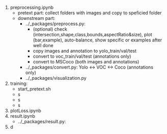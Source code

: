 1. preprocessing.ipynb
    + pretext part: collect folders with images and copy to speficied folder
    + downstream part: 
        + ../_packages/preprocess.py:
            + (optional) check (intersection,shape,class,bounds,aspectRatio&size), plot (bar,example), auto-balance, show specific or examples after well done
            + copy images and annotation to yolo_train/val/test
            + convert to voc_train/val/test (annotations only)
            + convert to MSCoco (both images and annotations)
        + ../_packages/convert.py: Yolo <-> VOC <-> Coco (annotations only)
        + ../_packages/visualization.py
2. training:
    + start_pretext.sh
    + s
    + s
    + s
3. plotLoss.ipynb
3. result.ipynb
    + ../_packages/result.py:  
4. d
